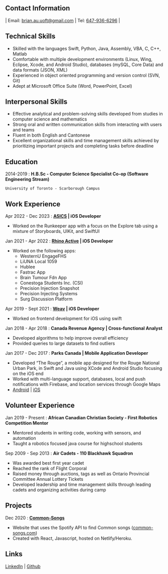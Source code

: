 []()
## Contact Information

| Email: <brian.au.uoft@gmail.com> | Tel: [647-936-6296](tel:6479366296) |

## Technical Skills
- Skilled with the languages Swift, Python, Java, Assembly, VBA, C, C++, Matlab
- Comfortable with multiple development environments (Linux, Wing, Eclipse, Xcode, and Android Studio), databases (mySQL, Core Data) and data formats (JSON, XML)
- Experienced in object oriented programming and version control (SVN, Git)
- Adept at Microsoft Office Suite (Word, PowerPoint, Excel)

## Interpersonal Skills
- Effective analytical and problem-solving skills developed from studies in computer science and mathematics
- Strong oral and written communication skills from interacting with users and teams
- Fluent in both English and Cantonese
- Excellent organizational skills and time management skills achieved by prioritizing important projects and
completing tasks before deadline

## Education

2014-2019
:   **H.B.Sc - Computer Science Specialist Co-op (Software Engineering Stream)**

    University of Toronto - Scarborough Campus

## Work Experience

Apr 2022 - Dec 2023
: **[ASICS](https://www.asics.com/ca/en-ca/) \| iOS Developer**
- Worked on the Runkeeper app with a focus on the Explore tab using a mixture of Storyboards,
UIKit, and SwiftUI

Jan 2021 - Apr 2022
: **[Rhino Active](https://red-rhino.com/rhinoactive/) \| iOS Developer**
- Worked on the following apps: 
    - WesternU EngageFHS
    - LiUNA Local 1059
    - Hublee
    - Fastrac App
    - Brain Tumour Fdn App
    - Conestoga Students Inc. (CSI)
    - Precision Injection Snapshot
    - Precision Injecting Systems
    - Surg Discussion Platform

Apr 2019 - Sept 2021
: **[Weav](https://letsweav.com/) \| iOS Developer**
- Worked on frontend development for iOS using swift

Jan 2018 - Apr 2018
: **Canada Revenue Agency \| Cross-functional Analyst**
- Developed algorithms to help improve overall efficiency
- Provided queries to large datasets to find outliers

Jan 2017 - Dec 2017
:   **Parks Canada \| Mobile Application Developer**
- Developed “The Rouge”, a mobile app designed for the Rouge National Urban Park, in Swift and
Java using XCode and Android Studio focusing on the iOS end
- Worked with multi-language support, databases, local and push notifications with Firebase, and location services through Google Maps
- [Android](https://play.google.com/store/apps/details?id=com.rouge.Rouge_App) \| [iOS](https://apps.apple.com/ca/app/the-rouge/id1260655022)

## Volunteer Experience

Jan 2019 - Present
: **African Canadian Christian Society - First Robotics Competition Mentor**
- Mentored students in writing code, working with sensors, and automation
- Taught a robotics focused java course for highschool students

Sep 2009 - Sep 2013
: **Air Cadets - 110 Blackhawk Squadron**
- Was awarded best first year cadet
- Reached the rank of Flight Corporal
- Raised money through auctions, tags as well as Ontario Provincial Committee Annual Lottery Tickets
- Developed leadership and time management skills through leading cadets and organizing activities during camp

## Projects
Dec 2020
: [**Common-Songs**](https://www.common-songs.com)
- Website that uses the Spotify API to find Common songs ([common-songs.com](https://www.common-songs.com))
- Created with React, Javascript, hosted on Netlify/Heroku.

## Links
[LinkedIn](https://www.linkedin.com/in/brian-au-uoft/) | [Github](https://github.com/Lucidare/)
